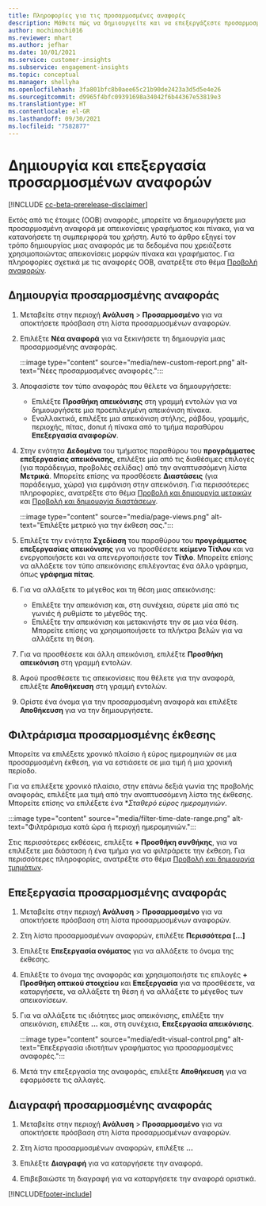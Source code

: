 ```yaml
---
title: Πληροφορίες για τις προσαρμοσμένες αναφορές
description: Μάθετε πώς να δημιουργείτε και να επεξεργάζεστε προσαρμοσμένες αναφορές.
author: mochimochi016
ms.reviewer: mhart
ms.author: jefhar
ms.date: 10/01/2021
ms.service: customer-insights
ms.subservice: engagement-insights
ms.topic: conceptual
ms.manager: shellyha
ms.openlocfilehash: 3fa801bfc8b0aee65c21b90de2423a3d5d5e4e26
ms.sourcegitcommit: d9965f4bfc09391698a34042f6b44367e53819e3
ms.translationtype: HT
ms.contentlocale: el-GR
ms.lasthandoff: 09/30/2021
ms.locfileid: "7582877"
---
```

# <a name="create-and-edit-custom-reports"></a>Δημιουργία και επεξεργασία προσαρμοσμένων αναφορών

[!INCLUDE [cc-beta-prerelease-disclaimer](includes/cc-beta-prerelease-disclaimer.md)]

Εκτός από τις έτοιμες (ΟΟΒ) αναφορές, μπορείτε να δημιουργήσετε μια προσαρμοσμένη αναφορά με απεικονίσεις γραφήματος και πίνακα, για να κατανοήσετε τη συμπεριφορά του χρήστη. Αυτό το άρθρο εξηγεί τον τρόπο δημιουργίας μιας αναφοράς με τα δεδομένα που χρειάζεστε χρησιμοποιώντας απεικονίσεις μορφών πίνακα και γραφήματος. Για πληροφορίες σχετικά με τις αναφορές OOB, ανατρέξτε στο θέμα [Προβολή αναφορών](view-reports.md).

## <a name="create-a-custom-report"></a>Δημιουργία προσαρμοσμένης αναφοράς

1. Μεταβείτε στην περιοχή **Ανάλυση** > **Προσαρμοσμένο** για να αποκτήσετε πρόσβαση στη λίστα προσαρμοσμένων αναφορών.

1. Επιλέξτε **Νέα αναφορά** για να ξεκινήσετε τη δημιουργία μιας προσαρμοσμένης αναφοράς.

   :::image type="content" source="media/new-custom-report.png" alt-text="Νέες προσαρμοσμένες αναφορές.":::

1. Αποφασίστε τον τύπο αναφοράς που θέλετε να δημιουργήσετε:

    - Επιλέξτε **Προσθήκη απεικόνισης** στη γραμμή εντολών για να δημιουργήσετε μια προεπιλεγμένη απεικόνιση πίνακα.
    - Εναλλακτικά, επιλέξτε μια απεικόνιση στήλης, ράβδου, γραμμής, περιοχής, πίτας, donut ή πίνακα από το τμήμα παραθύρου **Επεξεργασία αναφορών**.

1. Στην ενότητα **Δεδομένα** του τμήματος παραθύρου του **προγράμματος επεξεργασίας απεικόνισης**, επιλέξτε μία από τις διαθέσιμες επιλογές (για παράδειγμα, προβολές σελίδας) από την αναπτυσσόμενη λίστα **Μετρικά**. Μπορείτε επίσης να προσθέσετε **Διαστάσεις** (για παράδειγμα, χώρα) για εμφάνιση στην απεικόνιση. Για περισσότερες πληροφορίες, ανατρέξτε στο θέμα [Προβολή και δημιουργία μετρικών](metrics.md) και [Προβολή και δημιουργία διαστάσεων](dimensions.md).

   :::image type="content" source="media/page-views.png" alt-text="Επιλέξτε μετρικό για την έκθεση σας.":::

1. Επιλέξτε την ενότητα **Σχεδίαση** του παραθύρου του **προγράμματος επεξεργασίας απεικόνισης** για να προσθέσετε **κείμενο Τίτλου** και να ενεργοποιήσετε και να απενεργοποιήσετε τον **Τίτλο**.  Μπορείτε επίσης να αλλάξετε τον τύπο απεικόνισης επιλέγοντας ένα άλλο γράφημα, όπως **γράφημα πίτας**.

1. Για να αλλάξετε το μέγεθος και τη θέση μιας απεικόνισης:
   - Επιλέξτε την απεικόνιση και, στη συνέχεια, σύρετε μία από τις γωνιές ή ρυθμίστε το μέγεθός της.
   - Επιλέξτε την απεικόνιση και μετακινήστε την σε μια νέα θέση. Μπορείτε επίσης να χρησιμοποιήσετε τα πλήκτρα βελών για να αλλάξετε τη θέση.
1. Για να προσθέσετε και άλλη απεικόνιση, επιλέξτε **Προσθήκη απεικόνιση** στη γραμμή εντολών.
1. Αφού προσθέσετε τις απεικονίσεις που θέλετε για την αναφορά, επιλέξτε **Αποθήκευση** στη γραμμή εντολών.

1. Ορίστε ένα όνομα για την προσαρμοσμένη αναφορά και επιλέξτε **Αποθήκευση** για να την δημιουργήσετε.
 
## <a name="filter-a-custom-report"></a>Φιλτράρισμα προσαρμοσμένης έκθεσης

Μπορείτε να επιλέξετε χρονικό πλαίσιο ή εύρος ημερομηνιών σε μια προσαρμοσμένη έκθεση, για να εστιάσετε σε μια τιμή ή μια χρονική περίοδο.

Για να επιλέξετε χρονικό πλαίσιο, στην επάνω δεξιά γωνία της προβολής αναφοράς, επιλέξτε μια τιμή από την αναπτυσσόμενη λίστα της έκθεσης. Μπορείτε επίσης να επιλέξετε ένα **Σταθερό εύρος ημερομηνιών*.

:::image type="content" source="media/filter-time-date-range.png" alt-text="Φιλτράρισμα κατά ώρα ή περιοχή ημερομηνιών.":::

Στις περισσότερες εκθέσεις, επιλέξτε **+ Προσθήκη συνθήκης**, για να επιλέξετε μια διάσταση ή ένα τμήμα για να φιλτράρετε την έκθεση. Για περισσότερες πληροφορίες, ανατρέξτε στο θέμα [Προβολή και δημιουργία τμημάτων](segments.md).

## <a name="edit-a-custom-report"></a>Επεξεργασία προσαρμοσμένης αναφοράς

1. Μεταβείτε στην περιοχή **Ανάλυση** > **Προσαρμοσμένο** για να αποκτήσετε πρόσβαση στη λίστα προσαρμοσμένων αναφορών.

1. Στη λίστα προσαρμοσμένων αναφορών, επιλέξτε **Περισσότερα [...]** 

1. Επιλέξτε **Επεξεργασία ονόματος** για να αλλάξετε το όνομα της έκθεσης.

1. Επιλέξτε το όνομα της αναφοράς και χρησιμοποιήστε τις επιλογές **+ Προσθήκη οπτικού στοιχείου** και **Επεξεργασία** για να προσθέσετε, να καταργήσετε, να αλλάξετε τη θέση ή να αλλάξετε το μέγεθος των απεικονίσεων.

1. Για να αλλάξετε τις ιδιότητες μιας απεικόνισης, επιλέξτε την απεικόνιση, επιλέξτε **...** και, στη συνέχεια, **Επεξεργασία απεικόνισης**.

   :::image type="content" source="media/edit-visual-control.png" alt-text="Επεξεργασία ιδιοτήτων γραφήματος για προσαρμοσμένες αναφορές.":::

1. Μετά την επεξεργασία της αναφοράς, επιλέξτε **Αποθήκευση** για να εφαρμόσετε τις αλλαγές. 

## <a name="delete-a-custom-report"></a>Διαγραφή προσαρμοσμένης αναφοράς

1. Μεταβείτε στην περιοχή **Ανάλυση** > **Προσαρμοσμένο** για να αποκτήσετε πρόσβαση στη λίστα προσαρμοσμένων αναφορών.

1. Στη λίστα προσαρμοσμένων αναφορών, επιλέξτε **...**

1. Επιλέξτε **Διαγραφή** για να καταργήσετε την αναφορά.

1. Επιβεβαιώστε τη διαγραφή για να καταργήσετε την αναφορά οριστικά.


[!INCLUDE[footer-include](../includes/footer-banner.md)]
